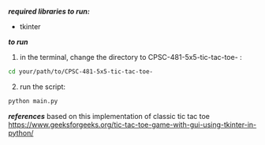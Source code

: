 **_required libraries to run:_**

- tkinter

**_to run_**

1. in the terminal, change the directory to CPSC-481-5x5-tic-tac-toe- :

```sh
cd your/path/to/CPSC-481-5x5-tic-tac-toe-
```

2. run the script:

```sh
python main.py
```

**_references_**
based on this implementation of classic tic tac toe
https://www.geeksforgeeks.org/tic-tac-toe-game-with-gui-using-tkinter-in-python/
